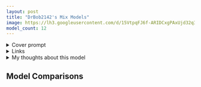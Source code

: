 ```yaml
---
layout: post
title: "DrBob2142's Mix Models"
image: https://lh3.googleusercontent.com/d/15VtpqFJ6f-ARIDCxgPAxUjd32q3XfweH
model_count: 12
---
```


<details><summary>Cover prompt</summary>
<pre>
best quality, ultra-detailed, masterpiece, beautiful lighting, intricate (high detail:1.2), 1girl, blonde hair, short hair, blue eyes, wavy hair, hair ribbon, blue ribbon, detached sleeves, portrait
Negative prompt: multiple girls, lowres, text, error, missing arms, missing legs, missing fingers, extra digit, fewer digits, cropped, worst quality, low quality, jpeg artifacts, signature, watermark, out of frame, extra fingers, mutated hands, (poorly drawn hands), (poorly drawn face), (mutation), (deformed breasts), (ugly), blurry, (bad anatomy), (bad proportions), (extra limbs), cloned face, flat color, monochrome, limited palette
Steps: 20, Sampler: DPM++ 2M Karras, CFG scale: 7, Seed: 2802895261, Size: 1024x512, Model: Midnight Mix Alt, Clip skip: 2
</pre>
</details>
<details><summary>Links</summary>

</details>
<details><summary>My thoughts about this model</summary>

</details>

## Model Comparisons